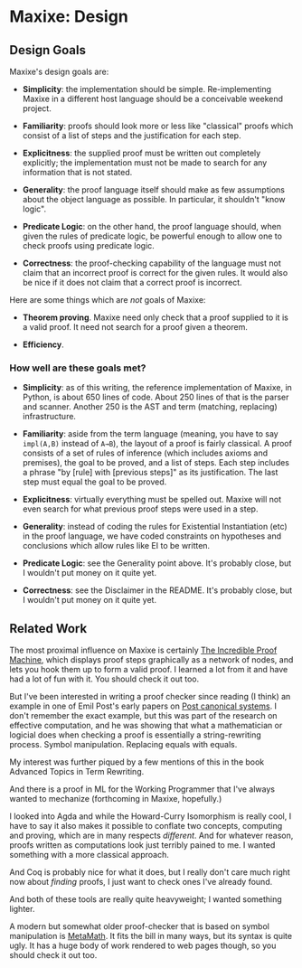 Maxixe: Design
==============

Design Goals
------------

Maxixe's design goals are:

*   **Simplicity**: the implementation should be simple.  Re-implementing Maxixe in a
    different host language should be a conceivable weekend project.
    
*   **Familiarity**: proofs should look more or less like "classical" proofs which
    consist of a list of steps and the justification for each step.

*   **Explicitness**: the supplied proof must be written out completely explicitly;
    the implementation must not be made to search for any information that is not
    stated.

*   **Generality**: the proof language itself should make as few assumptions about
    the object language as possible.  In particular, it shouldn't "know logic".

*   **Predicate Logic**: on the other hand, the proof language should, when given
    the rules of predicate logic, be powerful enough to allow one to check proofs
    using predicate logic.

*   **Correctness**: the proof-checking capability of the language must not
    claim that an incorrect proof is correct for the given rules.  It would also
    be nice if it does not claim that a correct proof is incorrect.

Here are some things which are *not* goals of Maxixe:

*   **Theorem proving**.  Maxixe need only check that a proof supplied to it is a valid
    proof.  It need not search for a proof given a theorem.

*   **Efficiency**.

### How well are these goals met? ###

*   **Simplicity**: as of this writing, the reference implementation of Maxixe, in Python, is
    about 650 lines of code.  About 250 lines of that is the parser and scanner.  Another 250
    is the AST and term (matching, replacing) infrastructure.

*   **Familiarity**: aside from the term language (meaning, you have to say `impl(A,B)` instead
    of `A→B`), the layout of a proof is fairly classical.  A proof consists of a set of
    rules of inference (which includes axioms and premises), the goal to be proved, and a
    list of steps.  Each step includes a phrase "by [rule] with [previous steps]" as its
    justification.  The last step must equal the goal to be proved.

*   **Explicitness**: virtually everything must be spelled out.  Maxixe will not even search
    for what previous proof steps were used in a step.

*   **Generality**: instead of coding the rules for Existential Instantiation (etc) in
    the proof language, we have coded constraints on hypotheses and conclusions which
    allow rules like EI to be written.

*   **Predicate Logic**: see the Generality point above.  It's probably close, but I wouldn't
    put money on it quite yet.
    
*   **Correctness**: see the Disclaimer in the README.  It's probably close, but I wouldn't
    put money on it quite yet.

Related Work
------------

The most proximal influence on Maxixe is certainly [The Incredible Proof Machine][], which
displays proof steps graphically as a network of nodes, and lets you hook them up to form
a valid proof.  I learned a lot from it and have had a lot of fun with it.  You should
check it out too.

But I've been interested in writing a proof checker since reading (I think) an example in
one of Emil Post's early papers on [Post canonical systems][].  I don't remember the
exact example, but this was part of the research on effective computation, and he was
showing that what a mathematician or logicial does when checking a proof is essentially
a string-rewriting process.  Symbol manipulation.  Replacing equals with equals.

My interest was further piqued by a few mentions of this in the book
Advanced Topics in Term Rewriting.

And there is a proof in ML for the Working Programmer that I've always wanted to
mechanize (forthcoming in Maxixe, hopefully.)

I looked into Agda and while the Howard-Curry Isomorphism is really cool, I have to say
it also makes it possible to conflate two concepts, computing and proving, which are
in many respects _different_.  And for whatever reason, proofs written as computations
look just terribly pained to me.  I wanted something with a more classical approach.

And Coq is probably nice for what it does, but I really don't care much right now
about _finding_ proofs, I just want to check ones I've already found.

And both of these tools are really quite heavyweight; I wanted something lighter.

A modern but somewhat older proof-checker that is based on symbol manipulation is
[MetaMath].  It fits the bill in many ways, but its syntax is quite ugly.  It has
a huge body of work rendered to web pages though, so you should check it out too.

[The Incredible Proof Machine]:     http://incredible.pm/
[Post canonical systems]:           https://en.wikipedia.org/wiki/Post_canonical_system
[MetaMath]:                         http://us.metamath.org/
